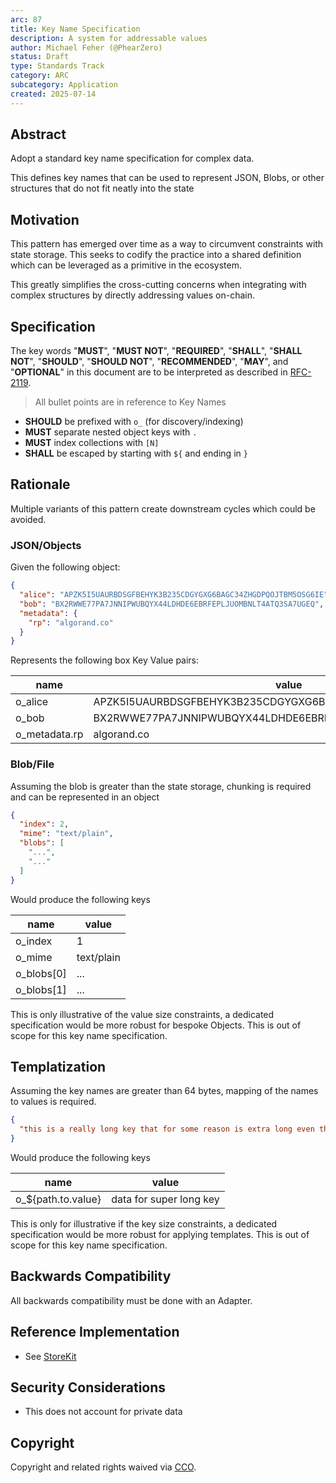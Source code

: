 ```yaml
---
arc: 87
title: Key Name Specification
description: A system for addressable values
author: Michael Feher (@PhearZero)
status: Draft
type: Standards Track
category: ARC
subcategory: Application
created: 2025-07-14
---
```


## Abstract

Adopt a standard key name specification for complex data. 

This defines key names that can be used to represent JSON,
Blobs, or other structures that do not fit neatly into the state

## Motivation

This pattern has emerged over time as a way to circumvent constraints with state storage.
This seeks to codify the practice into a shared definition which can be leveraged as a primitive in the ecosystem.

This greatly simplifies the cross-cutting concerns
when integrating with complex structures by directly addressing values on-chain.


## Specification

The key words "**MUST**", "**MUST NOT**", "**REQUIRED**", "**SHALL**", "**SHALL NOT**", "**SHOULD**", "**SHOULD NOT**", "**RECOMMENDED**", "**MAY**", and "**OPTIONAL**" in this document are to be interpreted as described in <a href="https://www.ietf.org/rfc/rfc2119.txt">RFC-2119</a>.

> All bullet points are in reference to Key Names

- **SHOULD** be prefixed with `o_` (for discovery/indexing)
- **MUST** separate nested object keys with `.` 
- **MUST** index collections with `[N]`
- **SHALL** be escaped by starting with `${` and ending in `}`

## Rationale

Multiple variants of this pattern create downstream cycles which could be avoided.

### JSON/Objects

Given the following object:

```json
{
  "alice": "APZK5I5UAURBDSGFBEHYK3B235CDGYGXG6BAGC34ZHGDPQOJTBM5OSG6IE",
  "bob": "BX2RWWE77PA7JNNIPWUBQYX44LDHDE6EBRFEPLJUOMBNLT4ATQ3SA7UGEQ",
  "metadata": {
    "rp": "algorand.co"
  }
}
```

Represents the following box Key Value pairs:

| name          | value                                                      |
|---------------|------------------------------------------------------------|
| o_alice       | APZK5I5UAURBDSGFBEHYK3B235CDGYGXG6BAGC34ZHGDPQOJTBM5OSG6IE |
| o_bob         | BX2RWWE77PA7JNNIPWUBQYX44LDHDE6EBRFEPLJUOMBNLT4ATQ3SA7UGEQ |
| o_metadata.rp | algorand.co                                                |


### Blob/File

Assuming the blob is greater than the state storage, 
chunking is required and can be represented in an object

```json
{
  "index": 2,
  "mime": "text/plain",
  "blobs": [
    "...",
    "..."
  ]
}
```

Would produce the following keys

| name       | value      |
|------------|------------|
| o_index    | 1          |
| o_mime     | text/plain |
| o_blobs[0] | ...        |
| o_blobs[1] | ...        |

This is only illustrative of the value size constraints, 
a dedicated specification would be more robust for bespoke Objects. 
This is out of scope for this key name specification. 

## Templatization

Assuming the key names are greater than 64 bytes,
mapping of the names to values is required.

```json
{
  "this is a really long key that for some reason is extra long even though it probably doesn't need to be this long but idk maybe someone has a key this long": "data for super long key"
}
```

Would produce the following keys

| name               | value                   |
|--------------------|-------------------------|
| o_${path.to.value} | data for super long key |

This is only for illustrative if the key size constraints,
a dedicated specification would be more robust for applying templates.
This is out of scope for this key name specification.

## Backwards Compatibility

All backwards compatibility must be done with an Adapter. 

## Reference Implementation

- See [StoreKit](https://storekit.io)

## Security Considerations

- This does not account for private data

## Copyright

Copyright and related rights waived via <a href="https://creativecommons.org/publicdomain/zero/1.0/">CCO</a>.
